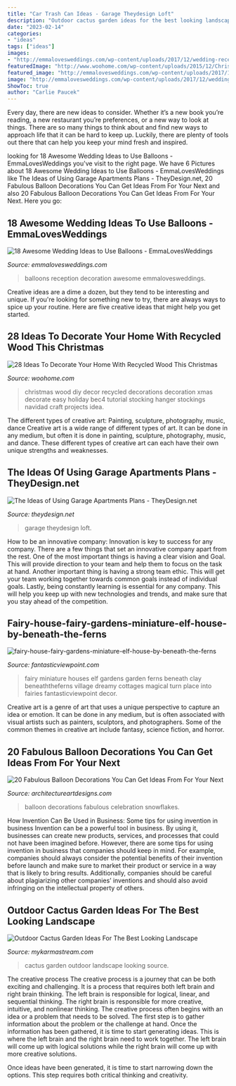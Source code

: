 ```yaml
---
title: "Car Trash Can Ideas - Garage Theydesign Loft"
description: "Outdoor cactus garden ideas for the best looking landscape"
date: "2023-02-14"
categories:
- "ideas"
tags: ["ideas"]
images:
- "http://emmalovesweddings.com/wp-content/uploads/2017/12/wedding-reception-decoration-ideas-with-balloons.jpg"
featuredImage: "http://www.woohome.com/wp-content/uploads/2015/12/Christmas-Decor-with-Wood-WooHome-12.jpg"
featured_image: "http://emmalovesweddings.com/wp-content/uploads/2017/12/wedding-reception-decoration-ideas-with-balloons.jpg"
image: "http://emmalovesweddings.com/wp-content/uploads/2017/12/wedding-reception-decoration-ideas-with-balloons.jpg"
ShowToc: true
author: "Carlie Paucek"
---
```



Every day, there are new ideas to consider. Whether it’s a new book you’re reading, a new restaurant you’re preferences, or a new way to look at things. There are so many things to think about and find new ways to approach life that it can be hard to keep up. Luckily, there are plenty of tools out there that can help you keep your mind fresh and inspired.

	

		
looking for 18 Awesome Wedding Ideas to Use Balloons - EmmaLovesWeddings you've visit to the right page. We have 6 Pictures about 18 Awesome Wedding Ideas to Use Balloons - EmmaLovesWeddings like The Ideas of Using Garage Apartments Plans - TheyDesign.net, 20 Fabulous Balloon Decorations You Can Get Ideas From For Your Next and also 20 Fabulous Balloon Decorations You Can Get Ideas From For Your Next. Here you go:
		
    
## 18 Awesome Wedding Ideas To Use Balloons - EmmaLovesWeddings

<img loading=lazy src="http://emmalovesweddings.com/wp-content/uploads/2017/12/wedding-reception-decoration-ideas-with-balloons.jpg" onerror="this.onerror=null;this.src='https://tse2.mm.bing.net/th?id=OIP.MwGTfG7Ol61_qT36jmmJIAHaLH&amp;pid=15.1';" alt="18 Awesome Wedding Ideas to Use Balloons - EmmaLovesWeddings">

_Source: emmalovesweddings.com_

>balloons reception decoration awesome emmalovesweddings. 

	

Creative ideas are a dime a dozen, but they tend to be interesting and unique. If you're looking for something new to try, there are always ways to spice up your routine. Here are five creative ideas that might help you get started.

    
## 28 Ideas To Decorate Your Home With Recycled Wood This Christmas

<img loading=lazy src="http://www.woohome.com/wp-content/uploads/2015/12/Christmas-Decor-with-Wood-WooHome-12.jpg" onerror="this.onerror=null;this.src='https://tse3.mm.bing.net/th?id=OIP.SSRR4Svltas-AR8G_efbPAHaLG&amp;pid=15.1';" alt="28 Ideas To Decorate Your Home With Recycled Wood This Christmas">

_Source: woohome.com_

>christmas wood diy decor recycled decorations decoration xmas decorate easy holiday bec4 tutorial stocking hanger stockings navidad craft projects idea. 

	

The different types of creative art: Painting, sculpture, photography, music, dance
Creative art is a wide range of different types of art. It can be done in any medium, but often it is done in painting, sculpture, photography, music, and dance. These different types of creative art can each have their own unique strengths and weaknesses.

    
## The Ideas Of Using Garage Apartments Plans - TheyDesign.net

<img loading=lazy src="https://theydesign.net/wp-content/uploads/2017/07/garage-with-apartment-plans-theydesign-throughout-garage-apartments-plans-the-ideas-of-using-garage-apartments-plans.jpg" onerror="this.onerror=null;this.src='https://tse2.mm.bing.net/th?id=OIP._q8RwCp0XDLECLsYh3V07wHaEK&amp;pid=15.1';" alt="The Ideas of Using Garage Apartments Plans - TheyDesign.net">

_Source: theydesign.net_

>garage theydesign loft. 

	

How to be an innovative company:
Innovation is key to success for any company. There are a few things that set an innovative company apart from the rest. One of the most important things is having a clear vision and Goal. This will provide direction to your team and help them to focus on the task at hand. Another important thing is having a strong team ethic. This will get your team working together towards common goals instead of individual goals. Lastly, being constantly learning is essential for any company. This will help you keep up with new technologies and trends, and make sure that you stay ahead of the competition.

    
## Fairy-house-fairy-gardens-miniature-elf-house-by-beneath-the-ferns

<img loading=lazy src="http://www.fantasticviewpoint.com/wp-content/uploads/2016/02/fairy-house-fairy-gardens-miniature-elf-house-by-beneath-the-ferns.jpg" onerror="this.onerror=null;this.src='https://tse1.mm.bing.net/th?id=OIP.pqqpwCIc5R99ykDQ1kOe7wHaLH&amp;pid=15.1';" alt="fairy-house-fairy-gardens-miniature-elf-house-by-beneath-the-ferns">

_Source: fantasticviewpoint.com_

>fairy miniature houses elf gardens garden ferns beneath clay beneaththeferns village dreamy cottages magical turn place into fairies fantasticviewpoint decor. 

	

Creative art is a genre of art that uses a unique perspective to capture an idea or emotion. It can be done in any medium, but is often associated with visual artists such as painters, sculptors, and photographers. Some of the common themes in creative art include fantasy, science fiction, and horror.

    
## 20 Fabulous Balloon Decorations You Can Get Ideas From For Your Next

<img loading=lazy src="https://www.architectureartdesigns.com/wp-content/uploads/2014/12/20-Fabulous-Balloon-Decorations-You-Can-Get-Ideas-From-For-Your-Next-Celebration-17-630x945.jpg" onerror="this.onerror=null;this.src='https://tse4.mm.bing.net/th?id=OIP.U4vVGb6OzRVKftEpWpToVQHaLH&amp;pid=15.1';" alt="20 Fabulous Balloon Decorations You Can Get Ideas From For Your Next">

_Source: architectureartdesigns.com_

>balloon decorations fabulous celebration snowflakes. 

	

How Invention Can Be Used in Business: Some tips for using invention in business
Invention can be a powerful tool in business. By using it, businesses can create new products, services, and processes that could not have been imagined before. However, there are some tips for using invention in business that companies should keep in mind. For example, companies should always consider the potential benefits of their invention before launch and make sure to market their product or service in a way that is likely to bring results. Additionally, companies should be careful about plagiarizing other companies’ inventions and should also avoid infringing on the intellectual property of others.

    
## Outdoor Cactus Garden Ideas For The Best Looking Landscape

<img loading=lazy src="https://mykarmastream.com/wp-content/uploads/2017/08/cactus-garden-1.jpg" onerror="this.onerror=null;this.src='https://tse2.mm.bing.net/th?id=OIP.8KMb3By1hCHG9UW9pThnPwHaJ4&amp;pid=15.1';" alt="Outdoor Cactus Garden Ideas For The Best Looking Landscape">

_Source: mykarmastream.com_

>cactus garden outdoor landscape looking source. 

	

The creative process
The creative process is a journey that can be both exciting and challenging. It is a process that requires both left brain and right brain thinking. The left brain is responsible for logical, linear, and sequential thinking. The right brain is responsible for more creative, intuitive, and nonlinear thinking.
The creative process often begins with an idea or a problem that needs to be solved. The first step is to gather information about the problem or the challenge at hand. Once the information has been gathered, it is time to start generating ideas. This is where the left brain and the right brain need to work together. The left brain will come up with logical solutions while the right brain will come up with more creative solutions.

Once ideas have been generated, it is time to start narrowing down the options. This step requires both critical thinking and creativity.

